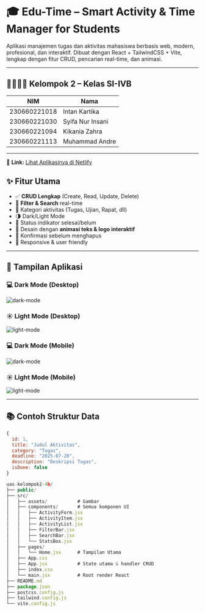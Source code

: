 # 🎓 Edu-Time – Smart Activity & Time Manager for Students

Aplikasi manajemen tugas dan aktivitas mahasiswa berbasis web, modern, profesional, dan interaktif. Dibuat dengan React + TailwindCSS + Vite, lengkap dengan fitur CRUD, pencarian real-time, dan animasi.  

---

## 👨‍👩‍👧‍👦 Kelompok 2 – Kelas SI-IVB

| NIM           | Nama               |
|---------------|--------------------|
| 230660221018  | Intan Kartika      |
| 230660221030  | Syifa Nur Insani   |
| 230660221094  | Kikania Zahra      |
| 230660221113  | Muhammad Andre     |

---  
🔗 **Link:** [Lihat Aplikasinya di Netlify](https://uas-kelompok2-4b.netlify.app)

## ✨ Fitur Utama

- ✅ **CRUD Lengkap** (Create, Read, Update, Delete)
- 🔎 **Filter & Search** real-time
- 📂 Kategori aktivitas (Tugas, Ujian, Rapat, dll)
- 🌗 Dark/Light Mode
- 🧠 Status indikator selesai/belum
- 🎨 Desain dengan **animasi teks & logo interaktif**
- 💾 Konfirmasi sebelum menghapus
- 📱 Responsive & user friendly

---

## 📸 Tampilan Aplikasi

### 💻 Dark Mode (Desktop) 
![dark-mode](./src/assets/tampilan-dark.png)

### ☀️ Light Mode (Desktop) 
![light-mode](./src/assets/tampilan-light.png)  

### 💻 Dark Mode (Mobile) 
![dark-mode](./src/assets/tampilan-dark-mobile.jpg)  

### ☀️ Light Mode (Mobile) 
![light-mode](./src/assets/tampilan-light-mobile.jpg)  

---

## 📚 Contoh Struktur Data

```js
{
  id: 1,
  title: "Judul Aktivitas",
  category: "Tugas",
  deadline: "2025-07-20",
  description: "Deskripsi Tugas",
  isDone: false
}

uas-kelompok2-4b/
├── public/
├── src/
│   ├── assets/           # Gambar
│   ├── components/       # Semua komponen UI
│   │   ├── ActivityForm.jsx
│   │   ├── ActivityItem.jsx
│   │   ├── ActivityList.jsx
│   │   ├── FilterBar.jsx
│   │   ├── SearchBar.jsx
│   │   └── StatsBox.jsx
│   ├── pages/
│   │   └── Home.jsx      # Tampilan Utama
│   ├── App.css           
│   ├── App.jsx           # State utama & handler CRUD
│   ├── index.css           
│   └── main.jsx          # Root render React
├── README.md
├── package.json
├── postcss.config.js
├── tailwind.config.js
└── vite.config.js
